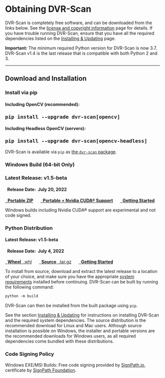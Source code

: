 
<h1>Obtaining DVR-Scan</h1>

DVR-Scan is completely free software, and can be downloaded from the links below.  See the [license and copyright information](copyright.md) page for details.  If you have trouble running DVR-Scan, ensure that you have all the required dependencies listed on the [Installing & Updating](guide/installing.md) page.

**Important:** The minimum required Python version for DVR-Scan is now 3.7.  DVR-Scan v1.4 is the last release that is compatible with both Python 2 and 3.

------------------------------------------------

## Download and Installation

### Install via pip &nbsp; <span class="wy-text-neutral"><span class="fa fa-windows"></span> &nbsp; <span class="fa fa-linux"></span> &nbsp; <span class="fa fa-apple"></span></span></h3>

<div class="important">
<h4 class="wy-text-neutral"><span class="fa fa-angle-double-down wy-text-info"></span> Including OpenCV (recommended):</h4>
<h3 class="wy-text-neutral"><tt>pip install --upgrade dvr-scan[opencv]</tt></h3>
<h4 class="wy-text-neutral"><span class="fa fa-angle-down wy-text-info"></span> Including Headless OpenCV (servers):</h4>
<h3 class="wy-text-neutral"><tt>pip install --upgrade dvr-scan[opencv-headless]</tt></h3>
</div>

DVR-Scan is available via `pip` as [the `dvr-scan` package](https://pypi.org/project/dvr-scan/).


### Windows Build (64-bit Only) &nbsp; <span class="wy-text-neutral"><span class="fa fa-windows"></span></span>

<div class="important">
<h3 class="wy-text-neutral"><span class="fa fa-forward wy-text-info"></span> Latest Release: <b class="wy-text-neutral">v1.5-beta</b></h3>
<h4 class="wy-text-neutral"><span class="fa fa-calendar wy-text-info"></span>&nbsp; Release Date:&nbsp; <b>July 20, 2022</b></h4>
<a href="https://github.com/Breakthrough/DVR-Scan/releases/download/v1.5-beta/dvr-scan-1.5.dev1-win64.zip" class="btn btn-info" style="margin-bottom:8px;" role="button"><span class="fa fa-download"></span>&nbsp; <b>Portable ZIP</b></a> &nbsp;&nbsp;&nbsp;&nbsp; <a href="https://github.com/Breakthrough/DVR-Scan/releases/download/v1.5-beta/dvr-scan-1.5.dev1-win64-cuda.zip" class="btn btn-info" style="margin-bottom:8px;" role="button"><span class="fa fa-download"></span>&nbsp; <b>Portable + Nvidia CUDA® Support</b></a> &nbsp;&nbsp;&nbsp;&nbsp; <a href="../guide/quickstart/" class="btn btn-success" style="margin-bottom:8px;" role="button"><span class="fa fa-book"></span>&nbsp; <b>Getting Started</b></a>
</div>

Windows builds including Nvidia CUDA® support are experimental and not code signed.

### Python Distribution &nbsp; <span class="wy-text-neutral"><span class="fa fa-windows"></span> &nbsp; <span class="fa fa-linux"></span> &nbsp; <span class="fa fa-apple"></span></span>

<div class="important">
<h4 class="wy-text-neutral"><span class="fa fa-forward wy-text-info"></span> Latest Release: <b class="wy-text-neutral">v1.5-beta</b></h4>
<h4 class="wy-text-neutral"><span class="fa fa-calendar wy-text-info"></span>&nbsp; Release Date:&nbsp; <b>July 4, 2022</b></h4>
<a href="https://github.com/Breakthrough/DVR-Scan/releases/download/v1.5-beta/dvr_scan-1.5.dev1-py3-none-any.whl" class="btn btn-info" style="margin-bottom:8px;" role="button"><span class="fa fa-download"></span>&nbsp; <b>Wheel</b>&nbsp;&nbsp;.whl</a> &nbsp;&nbsp;&nbsp;&nbsp; <a href="https://github.com/Breakthrough/DVR-Scan/releases/download/v1.5-beta/dvr-scan-1.5.dev1.tar.gz" class="btn btn-info" style="margin-bottom:8px;" role="button"><span class="fa fa-download"></span>&nbsp; <b>Source</b>&nbsp;&nbsp;.tar.gz</a> &nbsp;&nbsp;&nbsp;&nbsp; <a href="../guide/quickstart/" class="btn btn-success" style="margin-bottom:8px;" role="button"><span class="fa fa-book"></span>&nbsp; <b>Getting Started</b></a>
</div>

To install from source, download and extract the latest release to a location of your choice, and make sure you have the appropriate [system requirements](guide/installing.md) installed before continuing.  DVR-Scan can be built by running the following command:

```md
python -m build
```

DVR-Scan can then be installed from the built package using `pip`.

See the section [Installing & Updating](guide/installing.md) for instructions on installing DVR-Scan and the required system dependencies.  The source distribution is the recommended download for Linux and Mac users.  Although source installation is possible on Windows, the installer and portable versions are the recommended downloads for Windows users, as all required dependencies come bundled with these distributions.

### Code Signing Policy

Windows EXE/MSI Builds: Free code signing provided by [SignPath.io](https://signpath.io/), certificate by [SignPath Foundation](https://signpath.org/).

